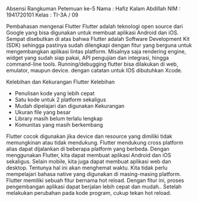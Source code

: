 Absensi
Rangkuman Petemuan ke-5
Nama  : Hafiz Kalam Abdillah
NIM   : 1941720101
Kelas : TI-3A / 09 

Pembahasan mengenai Flutter 
Flutter adalah teknologi open source dari Google yang bisa digunakan untuk membuat aplikasi Android dan iOS. Sempat disebutkan di atas bahwa Flutter adalah Software Development Kit  (SDK) sehingga pastinya sudah dilengkapi dengan fitur yang berguna untuk mengembangkan aplikasi lintas platform. Misalnya saja rendering engine, widget yang sudah siap pakai, API pengujian dan integrasi, hingga command-line tools. Running/debugging flutter bisa dilakukan di web, emulator, maupun device. dengan catatan untuk IOS dibutuhkan Xcode.

Kelebihan dan Kekurangan Flutter
Kelebihan 
- Penulisan kode yang lebih cepat
- Satu kode untuk 2 platform sekaligus
- Mudah dipelajari dan digunakan
Kekurangan 
- Ukuran file yang besar
- Library masih belum terlalu lengkap
- Komunitas yang masih berkembang

Flutter cocok digunakan jika device dan resource yang dimiliki tidak memungkinan atau tidak mendukung. Flutter mendukung cross platform alias dapat dijalankan di beberapa platform yang berbeda. Dengan menggunakan Flutter, kita dapat membuat aplikasi Android dan iOS sekaligus. Selain mobile, kita juga dapat membuat aplikasi web dan desktop. Tentunya hal ini akan menghemat waktu. Kita tidak perlu mempelajari bahasa native yang digunakan di masing-masing platform. Flutter memiliki sebuah fitur bernama hot reload. Dengan fitur ini, proses pengembangan aplikasi dapat berjalan lebih cepat dan mudah.. Setelah melakukan perubahan pada kode program, cukup tekan hot reload.